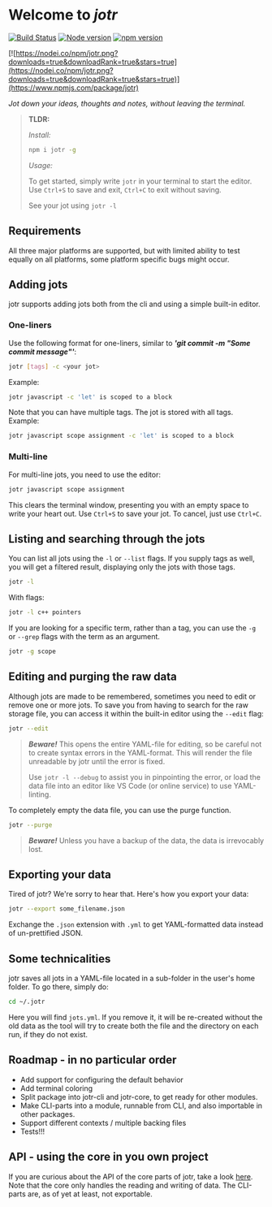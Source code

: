 # Welcome to _jotr_

[![Build Status](https://travis-ci.org/hakash/jotr.svg?branch=master)](https://travis-ci.org/hakash/jotr)
[![Node version](https://img.shields.io/node/v/jotr.svg?style=flat)](http://nodejs.org/download/) [![npm version](https://badge.fury.io/js/jotr.svg)](https://badge.fury.io/js/jotr)

[![https://nodei.co/npm/jotr.png?downloads=true&downloadRank=true&stars=true](https://nodei.co/npm/jotr.png?downloads=true&downloadRank=true&stars=true)](https://www.npmjs.com/package/jotr)

_Jot down your ideas, thoughts and notes, without leaving the terminal._

>**TLDR:**
>
>*Install:*
>```sh
>npm i jotr -g
>```
>
>*Usage:*
>
> To get started, simply write `jotr` in your terminal to start the editor. Use `Ctrl+S` to save and exit, `Ctrl+C` to exit without saving.
>
>See your jot using `jotr -l`

## Requirements

All three major platforms are supported, but with limited ability to test equally on all platforms, some platform specific bugs might occur.

## Adding jots

jotr supports adding jots both from the cli and using a simple built-in editor.

### One-liners

Use the following format for one-liners, similar to **_'git commit -m "Some commit message"'_**:

```sh
jotr [tags] -c <your jot>
```

Example:

```sh
jotr javascript -c 'let' is scoped to a block
```

Note that you can have multiple tags. The jot is stored with all tags. Example:

```sh
jotr javascript scope assignment -c 'let' is scoped to a block
```

### Multi-line

For multi-line jots, you need to use the editor:

```sh
jotr javascript scope assignment
```

This clears the terminal window, presenting you with an empty space to write your heart out. Use `Ctrl+S` to save your jot. To cancel, just use `Ctrl+C`.

## Listing and searching through the jots

You can list all jots using the `-l` or `--list` flags. If you supply tags as well, you will get a filtered result, displaying only the jots with those tags.

```sh
jotr -l
```

With flags:

```sh
jotr -l c++ pointers
```

If you are looking for a specific term, rather than a tag, you can use the `-g` or `--grep` flags with the term as an argument.

```sh
jotr -g scope
```

## Editing and purging the raw data

Although jots are made to be remembered, sometimes you need to edit or remove one or more jots. To save you from having to search for the raw storage file, you can access it within the built-in editor using the `--edit` flag:

```sh
jotr --edit
```

> **_Beware!_** This opens the entire YAML-file for editing, so be careful not to create syntax errors in the YAML-format. This will render the file unreadable by jotr until the error is fixed.
>
>Use `jotr -l --debug` to assist you in pinpointing the error, or load the data file into an editor like VS Code (or online service) to use YAML-linting.

To completely empty the data file, you can use the purge function.

```sh
jotr --purge
```

>**_Beware!_** Unless you have a backup of the data, the data is irrevocably lost.

## Exporting your data

Tired of jotr? We're sorry to hear that. Here's how you export your data:

```sh
jotr --export some_filename.json
```

Exchange the `.json` extension with `.yml` to get YAML-formatted data instead of un-prettified JSON.

## Some technicalities

jotr saves all jots in a YAML-file located in a sub-folder in the user's home folder. To go there, simply do:

```sh
cd ~/.jotr
```

Here you will find `jots.yml`. If you remove it, it will be re-created without the old data as the tool will try to create both the file and the directory on each run, if they do not exist.

## Roadmap - in no particular order

- Add support for configuring the default behavior
- Add terminal coloring
- Split package into jotr-cli and jotr-core, to get ready for other modules.
- Make CLI-parts into a module, runnable from CLI, and also importable in other packages.
- Support different contexts / multiple backing files
- Tests!!!

## API - using the core in you own project

If you are curious about the API of the core parts of jotr, take a look [here](./LIBRARY.MD). Note that the core only handles the reading and writing of data. The CLI-parts are, as of yet at least, not exportable.